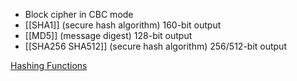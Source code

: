 -   Block cipher in CBC mode
-   [[SHA1]] (secure hash algorithm) 160-bit output
-   [[MD5]] (message digest) 128-bit output
-   [[SHA256 SHA512]] (secure hash algorithm) 256/512-bit output

[Hashing Functions](https://kl2217.wordpress.com/2011/07/21/common-hashing-algorithms/)